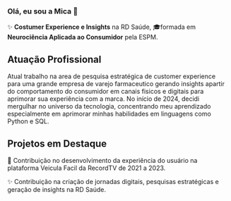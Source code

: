 ### Olá, eu sou a Mica 👋

✨ **Costumer Experience e Insights** na RD Saúde, 🎓formada em **Neurociência Aplicada ao Consumidor** pela ESPM.

## **Atuação Profissional**

Atual trabalho na area de pesquisa estratégica de customer experience para uma grande empresa de varejo farmaceutico gerando insights apartir do comportamento do consumidor em canais fisicos e digitais para aprimorar sua experiência com a marca. No início de 2024, decidi mergulhar no universo da tecnologia, concentrando meu aprendizado especialmente em aprimorar minhas habilidades em linguagens como Python e SQL.

## **Projetos em Destaque**

🚀 Contribuição no desenvolvimento da experiência do usuário na plataforma Veicula Facil da RecordTV de 2021 a 2023.

✨ Contribuição na criação de jornadas digitais, pesquisas estratégicas e geração de insights na RD Saúde.
